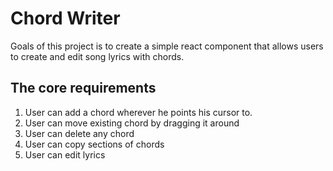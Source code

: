 # Chord Writer
Goals of this project is to create a simple react component that allows users to create and edit song lyrics with chords.

## The core requirements
1. User can add a chord wherever he points his cursor to.
2. User can move existing chord by dragging it around
3. User can delete any chord
4. User can copy sections of chords
5. User can edit lyrics
